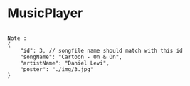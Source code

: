 # MusicPlayer
<code>
Note : 
{
    "id": 3, // songfile name should match with this id
    "songName": "Cartoon - On & On",
    "artistName": "Daniel Levi",
    "poster": "./img/3.jpg"
}
</code>